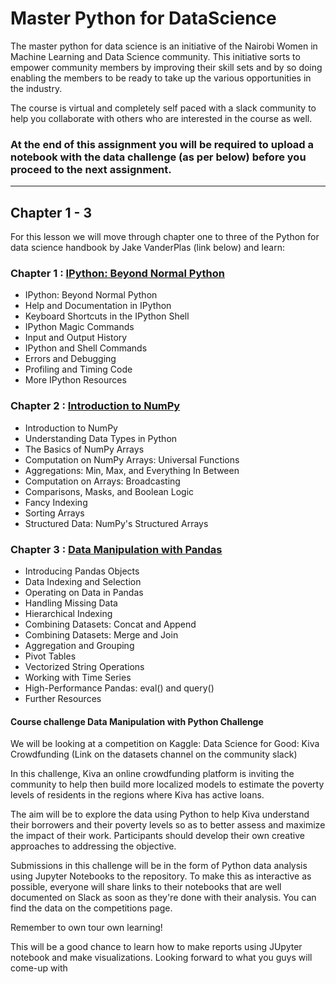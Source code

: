 # Master Python for DataScience
The master python for data science is an initiative of the Nairobi Women in Machine Learning and Data Science community. This initiative sorts to empower community members by improving their skill sets and by so doing enabling the members to be ready to take up the various opportunities in the industry. 

The course is virtual and completely self paced with a slack community to help you collaborate with others who are interested in the course as well.

### At the end of this assignment you will be required to upload a notebook with the data challenge (as per below) before you proceed to the next assignment.

---

## Chapter 1 - 3

For this lesson we will move through chapter one to three of the Python for data science handbook by Jake VanderPlas
(link below) and learn:



### Chapter 1 : [IPython: Beyond Normal Python](https://jakevdp.github.io/PythonDataScienceHandbook/01.00-ipython-beyond-normal-python.html)

- IPython: Beyond Normal Python
- Help and Documentation in IPython
- Keyboard Shortcuts in the IPython Shell
- IPython Magic Commands
- Input and Output History
- IPython and Shell Commands
- Errors and Debugging
- Profiling and Timing Code
- More IPython Resources


### Chapter 2 : [Introduction to NumPy](https://jakevdp.github.io/PythonDataScienceHandbook/02.00-introduction-to-numpy.html)

- Introduction to NumPy
- Understanding Data Types in Python
- The Basics of NumPy Arrays
- Computation on NumPy Arrays: Universal Functions
- Aggregations: Min, Max, and Everything In Between
- Computation on Arrays: Broadcasting
- Comparisons, Masks, and Boolean Logic
- Fancy Indexing
- Sorting Arrays
- Structured Data: NumPy's Structured Arrays



### Chapter 3 : [Data Manipulation with Pandas](https://jakevdp.github.io/PythonDataScienceHandbook/02.00-introduction-to-numpy.html)

- Introducing Pandas Objects
- Data Indexing and Selection
- Operating on Data in Pandas
- Handling Missing Data
- Hierarchical Indexing
- Combining Datasets: Concat and Append
- Combining Datasets: Merge and Join
- Aggregation and Grouping
- Pivot Tables
- Vectorized String Operations
- Working with Time Series
- High-Performance Pandas: eval() and query()
- Further Resources


#### Course challenge Data Manipulation with Python Challenge
We will be looking at a competition on Kaggle: Data Science for Good: Kiva Crowdfunding (Link on the datasets channel on the community slack)

In this challenge, Kiva an online crowdfunding platform is inviting the community to help then build more localized models to estimate the poverty levels of residents in the regions where Kiva has active loans. 

The aim will be to explore the data using Python to help Kiva understand their borrowers and their poverty levels so as to better assess and maximize the impact of their work. Participants should develop their own creative approaches to addressing the objective.

Submissions in this challenge will be in the form of Python data analysis using Jupyter Notebooks to the repository. To make this as interactive as possible, everyone will share links to their notebooks that are well documented on Slack as soon as they're done with their analysis. You can find the data on the competitions page.


Remember to own tour own learning!


This will be a good chance to learn how to make reports using JUpyter notebook and make visualizations. Looking forward to what you guys will come-up with
